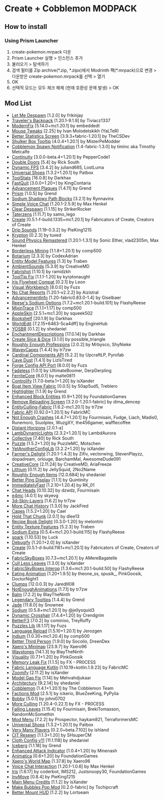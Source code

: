 # Create + Cobblemon MODPACK

## How to install

### Using Prism Launcher

1. create-pokemon.mrpack 다운
2. Prism Launcher 실행 > 인스턴스 추가
3. 불러오기 > 탐색하기
4. 검색 필터를 Zip archive(\*.zip, \*.zipx)에서 Modrinth 팩(\*.mrpack)으로 변경 > 다운받은 create-pokemon.mrpack를 선택 > 열기
5. OK
6. 선택적 모드는 모두 체크 해제 (현재 호환성 문제 발생) > OK

## Mod List

- [Let Me Despawn](https://modrinth.com/mod/vE2FN5qn) [1.2.0] by frikinjay
- [Traveler's Backpack](https://modrinth.com/mod/rlloIFEV) [1.20.1-9.1.9] by Tiviacz1337
- [ModernFix](https://modrinth.com/mod/nmDcB62a) [5.14.0+mc1.20.1] by embeddedt
- [Mouse Tweaks](https://modrinth.com/mod/aC3cM3Vq) [2.25] by Ivan Molodetskikh (YaLTeR)
- [Better Statistics Screen](https://modrinth.com/mod/n6PXGAoM) [3.9.3+fabric-1.20.1] by TheCSDev
- [Shulker Box Tooltip](https://modrinth.com/mod/2M01OLQq) [4.0.4+1.20.1] by MisterPeModder
- [Cobblemon Spawn Notification](https://modrinth.com/mod/LPuJjiQz) [1.4-fabric-1.3.0] by timinc aka Timothy Metcalfe
- [Continuity](https://modrinth.com/mod/1IjD5062) [3.0.0-beta.4+1.20.1] by PepperCode1
- [Double Doors](https://modrinth.com/mod/JrvR9OHr) [5.4] by Rick South
- [Dynamic FPS](https://modrinth.com/mod/LQ3K71Q1) [3.4.2] by juliand665, LostLuma
- [Universal Shops](https://pb4.eu) [1.3.2+1.20.1] by Patbox
- [ToolStats](https://modrinth.com/mod/vuGFx44e) [16.0.8] by Darkhax
- [FastQuit](https://modrinth.com/mod/x1hIzbuY) [3.0.0+1.20+] by KingContaria
- [Advancement Plaques](https://modrinth.com/mod/9NM0dXub) [1.4.11] by Grend
- [Prism](https://modrinth.com/mod/1OE8wbN0) [1.0.5] by Grend
- [Sodium Shadowy Path Blocks](https://modrinth.com/mod/EIa1eiMm) [3.2.1] by Rynnavinx
- [Simple Voice Chat](https://modrinth.com/mod/9eGKb6K1) [1.20.1-2.5.9] by Max Henkel
- [Clear Despawn](https://modrinth.com/mod/yoJJjRRE) [1.1.15] by StrikerRocker
- [Taterzens](https://modrinth.com/mod/vE972Kux) [1.11.7] by samo_lego
- [Create](https://modrinth.com/mod/Xbc0uyRg) [0.5.1-f-build.1335+mc1.20.1] by Fabricators of Create, Creators of Create
- [Drip Sounds](https://modrinth.com/mod/T8MMXTpr) [1.19-0.3.2] by PieKing1215
- [Krypton](https://modrinth.com/mod/fQEb0iXm) [0.2.3] by tuxed
- [Sound Physics Remastered](https://modrinth.com/mod/qyVF9oeo) [1.20.1-1.3.1] by Sonic Ether, vlad2305m, Max Henkel
- [Borderless Mining](https://modrinth.com/mod/kYq5qkSL) [1.1.8+1.20.1] by comp500
- [Botarium](https://modrinth.com/mod/2u6LRnMa) [2.3.3] by CodexAdrian
- [Entity Model Features](https://modrinth.com/mod/4I1XuqiY) [1.3] by Traben
- [AmbientSounds](https://modrinth.com/mod/fM515JnW) [5.3.9] by CreativeMD
- [Fabrishot](https://modrinth.com/mod/3qsfQtE9) [1.10.1] by ramidzkh
- [ToolTip Fix](https://modrinth.com/mod/2RKFTmiB) [1.1.1-1.20] by kyrptonaught
- [Iris Flywheel Compat](https://modrinth.com/mod/ndHYMY2K) [0.2.1] by Leon
- [Visual Workbench](https://modrinth.com/mod/kfqD1JRw) [8.0.0] by Fuzs
- [No Chat Reports](https://modrinth.com/mod/qQyHxfxd) [1.20.1-v2.2.2] by Aizistral
- [AdvancementInfo](https://modrinth.com/mod/G1epq3jN) [1.20-fabric0.83.0-1.4] by Giselbaer
- [Reese's Sodium Options](https://modrinth.com/mod/Bh37bMuy) [1.7.2+mc1.20.1-build.101] by FlashyReese
- [MixinTrace](https://modrinth.com/mod/sGmHWmeL) [1.1.1+1.17] by comp500
- [AppleSkin](https://modrinth.com/mod/EsAfCjCV) [2.5.1+mc1.20] by squeek502
- [Bookshelf](https://modrinth.com/mod/uy4Cnpcm) [20.1.9] by Darkhax
- [WorldEdit](https://www.curseforge.com/projects/225608) [7.2.15+6463-5ca4dff] by EngineHub
- [YOSBR](https://modrinth.com/mod/WwbubTsV) [0.1.2] by shedaniel
- [EnchantmentDescriptions](https://modrinth.com/mod/UVtY3ZAC) [17.0.14] by Darkhax
- [Create Slice & Dice](https://modrinth.com/mod/GmjmRQ0A) [3.1.0] by possible_triangle
- [Roughly Enough Professions](https://modrinth.com/mod/V8XJ8f5f) [2.0.2] by Mrbysco, ShyNieke
- [WaveyCapes](https://modrinth.com/mod/kYuIpRLv) [1.4.4] by tr7zw
- [Cardinal Components API](https://modrinth.com/mod/K01OU20C) [5.2.2] by UpcraftLP, Pyrofab
- [Cave Dust](https://modrinth.com/mod/jawg7zT1) [1.4.1] by LizIsTired
- [Forge Config API Port](https://modrinth.com/mod/ohNO6lps) [8.0.0] by Fuzs
- [Fadeless](https://modrinth.com/mod/ncKjyGm3) [1.0.1] by UltimateBoomer, DerpDerpling
- [FerriteCore](https://modrinth.com/mod/uXXizFIs) [6.0.1] by malte0811
- [Controlify](https://modrinth.com/mod/DOUdJVEm) [1.7.0-beta.1+1.20] by isXander
- [Boat Item View Fabric](https://modrinth.com/mod/BdKIyOLe) [0.0.5] by 50ap5ud5, Treblero
- [Highlighter](https://modrinth.com/mod/cVNW5lr6) [1.1.9] by Grend
- [Enhanced Block Entities](https://modrinth.com/mod/OVuFYfre) [0.9+1.20] by FoundationGames
- [Remove Reloading Screen](https://modrinth.com/mod/ZP7xHXtw) [3.2.0-1.20.1-fabric] by dima_dencep
- [EntityCulling-Fabric](https://modrinth.com/mod/NNAgCjsB) [1.6.2-mc1.20.1] by tr7zw
- [Fabric API](https://modrinth.com/mod/P7dR8mSH) [0.92.0+1.20.1] by FabricMC
- [Not Enough Crashes](https://modrinth.com/mod/yM94ont6) [4.4.7+1.20.1] by Fourmisain, Fudge, Liach, Madis0, Runemoro, Siuolplex, WuzgXY, the456gamer, wafflecoffee
- [Distant Horizons](https://modrinth.com/mod/uCdwusMi) [2.0.1-a]
- [LambDynamicLights](https://modrinth.com/mod/yBW8D80W) [2.3.2+1.20.1] by LambdAurora
- [Collective](https://modrinth.com/mod/e0M1UDsY) [7.40] by Rick South
- [Puzzle](https://modrinth.com/mod/3IuO68q1) [1.5.2+1.20] by PuzzleMC, Motschen
- [YetAnotherConfigLib](https://modrinth.com/mod/1eAoo2KR) [3.2.2+1.20] by isXander
- [Farmer's Delight](https://modrinth.com/mod/4EakbH8e) [1.20.1-1.4.3] by Zifiv, vectorwing, StevenPlayzz, dopadream, orlouge, BarchamMal, AwesomeDude091
- [CreativeCore](https://modrinth.com/mod/OsZiaDHq) [2.11.24] by CreativeMD, AriaFreeze
- [Lithium](https://modrinth.com/mod/gvQqBUqZ) [0.11.2] by JellySquid, 2No2Name
- [Roughly Enough Items](https://modrinth.com/mod/nfn13YXA) [12.0.684] by shedaniel
- [Better Ping Display](https://modrinth.com/mod/MS1ZMyR7) [1.1.1] by Quintinity
- [ImmediatelyFast](https://modrinth.com/mod/5ZwdcRci) [1.2.10+1.20.4] by RK_01
- [Chat Heads](https://modrinth.com/mod/Wb5oqrBJ) [0.10.32] by dzwdz, Fourmisain
- [e4mc](https://modrinth.com/mod/qANg5Jrr) [4.0.1] by skyevg
- [3d-Skin-Layers](https://modrinth.com/mod/zV5r3pPn) [1.6.2] by tr7zw
- [More Chat History](https://modrinth.com/mod/8qkXwOnk) [1.3.0] by JackFred
- [Capes](https://modrinth.com/mod/89Wsn8GD) [1.5.2+1.20] by Cael
- [Hold That Chunk](https://modrinth.com/mod/LXJlc5WJ) [2.0.1] by dlee13
- [Recipe Book Delight](https://modrinth.com/mod/cqC8Bgcm) [0.3.0-1.20] by melontini
- [Entity Texture Features](https://modrinth.com/mod/BVzZfTc1) [5.2.3] by Traben
- [Sodium Extra](https://modrinth.com/mod/PtjYWJkn) [0.5.4+mc1.20.1-build.115] by FlashyReese
- [spark](https://modrinth.com/mod/l6YH9Als) [1.10.53] by Luck
- [Debugify](https://modrinth.com/mod/QwxR6Gcd) [1.20.1+2.0] by isXander
- [Create](https://modrinth.com/mod/ysHf2zCJ) [0.5.1-d-build.1161+mc1.20.1] by Fabricators of Create, Creators of Create
- [FabricSkyBoxes](https://modrinth.com/mod/YBz7DOs8) [0.7.3+mc1.20.1] by AMereBagatelle
- [Cull Less Leaves](https://modrinth.com/mod/iG6ZHsUV) [1.3.0] by isXander
- [FabricSkyBoxes Interop](https://modrinth.com/mod/HpdHOPOp) [1.3.6+mc1.20.1-build.50] by FlashyReese
- [Eating Animation](https://modrinth.com/mod/rUgZvGzi) [1.20+1.9.5] by theone_ss, spusik_, PinkGoosik, DoctorNight1
- [Clumps](https://modrinth.com/mod/Wnxd13zP) [12.0.0.3] by Jaredlll08
- [NotEnoughAnimations](https://modrinth.com/mod/MPCX6s5C) [1.7.1] by tr7zw
- [Balm](https://modrinth.com/mod/MBAkmtvl) [7.2.2] by BlayTheNinth
- [Legendary Tooltips](https://modrinth.com/mod/atHH8NyV) [1.4.4] by Grend
- [Jade](https://modrinth.com/mod/nvQzSEkH) [11.8.0] by Snownee
- [Sodium](https://modrinth.com/mod/AANobbMI) [0.5.8+mc1.20.1] by @jellysquid3
- [Dynamic Crosshair](https://modrinth.com/mod/ZcR9weSm) [7.4.4+1.20] by Crendgrim
- [BetterF3](https://modrinth.com/mod/8shC1gFX) [7.0.2] by cominixo, TreyRuffy
- [Puzzles Lib](https://modrinth.com/mod/QAGBst4M) [8.1.17] by Fuzs
- [Language Reload](https://modrinth.com/mod/uLbm7CG6) [1.5.10+1.20.1] by Jerozgen
- [Indium](https://modrinth.com/mod/Orvt0mRa) [1.0.30+mc1.20.4] by comp500
- [Better Third Person](https://modrinth.com/mod/G1s2WpNo) [1.9.0] by Socolio, DreenDex
- [Xaero's Minimap](https://modrinth.com/mod/1bokaNcj) [23.9.7] by Xaero96
- [Waystones](https://modrinth.com/mod/LOpKHB2A) [14.1.3] by BlayTheNinth
- [Visuality](https://modrinth.com/mod/rI0hvYcd) [0.7.1+1.20] by PinkGoosik
- [Memory Leak Fix](https://modrinth.com/mod/NRjRiSSD) [1.1.5] by FX - PR0CESS
- [Fabric Language Kotlin](https://modrinth.com/mod/Ha28R6CL) [1.10.19+kotlin.1.9.23] by FabricMC
- [Zoomify](https://modrinth.com/mod/w7ThoJFB) [2.11.2] by isXander
- [Model Gap Fix](https://modrinth.com/mod/QdG47OkI) [1.14] by Mehvahdjukaar
- [Architectury](https://modrinth.com/mod/lhGA9TYQ) [9.2.14] by shedaniel
- [Cobblemon](https://modrinth.com/mod/MdwFAVRL) [1.4.1+1.20.1] by The Cobblemon Team
- [Factions Mod](https://modrinth.com/mod/ZjwW8Q6n) [2.5.1] by ickerio, BlueZeeKing, PyPylia
- [Bobby](https://modrinth.com/mod/bobby) [5.0.1] by johni0702
- [More Culling](https://modrinth.com/mod/51shyZVL) [1.20.4-0.22.1] by FX - PR0CESS
- [Falling Leaves](https://modrinth.com/mod/WhbRG4iK) [1.15.4] by Fourmisain, BrekiTomasson, RandomMcSomethin
- [Mod Menu](https://modrinth.com/mod/mOgUt4GM) [7.2.2] by Prospector, haykam821, TerraformersMC
- [Universal Shops](https://modrinth.com/mod/cnIatHrN) [1.3.2+1.20.1] by Patbox
- [Very Many Players](https://modrinth.com/mod/wnEe9KBa) [0.2.0+beta.7.102] by ishland
- [CIT Resewn](https://modrinth.com/mod/otVJckYQ) [1.1.3+1.20] by SHsuperCM
- [Cloth Config v11](https://modrinth.com/mod/9s6osm5g) [11.1.118] by shedaniel
- [Iceberg](https://modrinth.com/mod/5faXoLqX) [1.1.18] by Grend
- [Enhanced Attack Indicator](https://modrinth.com/mod/eTy17BBS) [1.0.4+1.20] by Minenash
- [Animatica](https://modrinth.com/mod/PRN43VSY) [0.6+1.20] by FoundationGames
- [Xaero's World Map](https://modrinth.com/mod/NcUtCpym) [1.37.8] by Xaero96
- [Voice Chat Interaction](https://modrinth.com/mod/qsSP2ZZ0) [1.20.1-1.0.6] by Max Henkel
- [Iris](https://modrinth.com/mod/YL57xq9U) [1.6.17] by coderbot, IMS212, Justsnoopy30, FoundationGames
- [InvMove](https://modrinth.com/mod/REfW2AEX) [0.8.4] by PieKing1215
- [Main Menu Credits](https://modrinth.com/mod/qJDfP7WN) [1.1.2] by isXander
- [Make Bubbles Pop Mod](https://modrinth.com/mod/gPCdW0Wr) [0.2.0-fabric] by Tschipcraft
- [Better Mount HUD](https://modrinth.com/mod/kqJFAPU9) [1.2.2] by Lortseam

